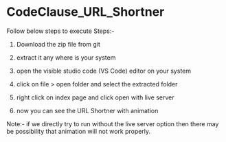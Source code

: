 # CodeClause_URL_Shortner

Follow below steps to execute Steps:-

1) Download the zip file from git

2) extract it any where is your system

3) open the visible studio code (VS Code) editor on your system

4) click on file > open folder and select the extracted folder

5) right click on index page and click open with live server

6) now you can see the URL Shortner with animation

Note:- if we directly try to run without the live server option then there may be possibility that animation will not work properly.
